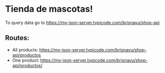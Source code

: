 # Tienda de mascotas!

To query data go to https://my-json-server.typicode.com/brisnayu/shop-api

## Routes:

* All products: https://my-json-server.typicode.com/brisnayu/shop-api/productos
* One product: https://my-json-server.typicode.com/brisnayu/shop-api/productos/

